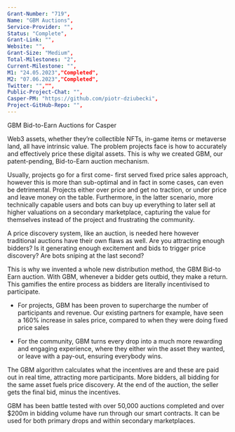 ```yaml
---
Grant-Number: "719",
Name: "GBM Auctions",
Service-Provider: "",
Status: "Complete",
Grant-Link: "",
Website: "",
Grant-Size: "Medium",
Total-Milestones: "2",
Current-Milestone: "",
M1: "24.05.2023","Completed",
M2: "07.06.2023","Completed",
Twitter: "","",
Public-Project-Chat: "",
Casper-PM: "https://github.com/piotr-dziubecki",
Project-GitHub-Repo: "",
---
```

<!--lang:en--> 
GBM Bid-to-Earn Auctions for Casper 

Web3 assets, whether they’re collectible NFTs, in-game items or metaverse land, all have intrinsic value. The problem projects face is how to accurately and effectively price these digital assets. This is why we created GBM, our patent-pending, Bid-to-Earn auction mechanism.

Usually, projects go for a first come- first served fixed price sales approach, however this is more than sub-optimal and in fact in some cases, can even be detrimental. Projects either over price and get no traction, or under price and leave money on the table. Furthermore, in the latter scenario, more technically capable users and bots can buy up everything to later sell at higher valuations on a secondary marketplace, capturing the value for themselves instead of the project and frustrating the community.

A price discovery system, like an auction, is needed here however traditional auctions have their own flaws as well. Are you attracting enough bidders? Is it generating enough excitement and bids to trigger price discovery? Are bots sniping at the last second?

This is why we invented a whole new distribution method, the GBM Bid-to Earn auction. With GBM, whenever a bidder gets outbid, they make a return. This gamifies the entire process as bidders are literally incentivised to participate.

- For projects, GBM has been proven to supercharge the number of participants and revenue. Our existing partners for example, have seen a 160% increase in sales price, compared to when they were doing fixed price sales

- For the community, GBM turns every drop into a much more rewarding and engaging experience, where they either win the asset they wanted, or leave with a pay-out, ensuring everybody wins.

The GBM algorithm calculates what the incentives are and these are paid out in real time, attracting more participants. More bidders, all bidding for the same asset fuels price discovery. At the end of the auction, the seller gets the final bid, minus the incentives.  

GBM has been battle tested with over 50,000 auctions completed and over $200m in bidding volume have run through our smart contracts. It can be used for both primary drops and within secondary marketplaces.
<!--lang:es--] 
Subastas de oferta para ganar de GBM para Casper

Los activos de Web3, ya sean NFT coleccionables, elementos del juego o terrenos del metaverso, todos tienen un valor intrínseco. El problema que enfrentan los proyectos es cómo fijar el precio de estos activos digitales de manera precisa y efectiva. Es por eso que creamos GBM, nuestro mecanismo de subasta Bid-to-Earn pendiente de patente.

Por lo general, los proyectos optan por un enfoque de ventas de precio fijo por orden de llegada, sin embargo, esto es más que subóptimo y, de hecho, en algunos casos, incluso puede ser perjudicial. Los proyectos están sobre el precio y no obtienen tracción, o bajo el precio y dejan dinero sobre la mesa. Además, en el último escenario, los usuarios y bots con mayor capacidad técnica pueden comprar todo para luego venderlo a valoraciones más altas en un mercado secundario, capturando el valor para ellos en lugar del proyecto y frustrando a la comunidad.

Aquí se necesita un sistema de descubrimiento de precios, como una subasta, sin embargo, las subastas tradicionales también tienen sus propias fallas. ¿Estás atrayendo suficientes postores? ¿Está generando suficiente entusiasmo y ofertas para desencadenar el descubrimiento de precios? ¿Los bots están disparando en el último segundo?

Es por eso que inventamos un método de distribución completamente nuevo, la subasta GBM Bid-to Earn. Con GBM, cada vez que se supera la oferta de un postor, se obtiene una devolución. Esto gamifica todo el proceso ya que los postores están literalmente incentivados a participar.
- Para los proyectos, se ha demostrado que GBM mejora la cantidad de participantes y los ingresos. Nuestros socios existentes, por ejemplo, han visto un aumento del 160 % en el precio de venta, en comparación con cuando hacían ventas de precio fijo. 
- Para la comunidad, GBM convierte cada gota en una experiencia mucho más gratificante y atractiva, en la que ganan el activo que deseado, o salir con un pago, asegurándose de que todos ganen.

El algoritmo de GBM calcula cuáles son los incentivos y estos se pagan en tiempo real, atrayendo a más participantes. Más postores, todos pujando por el mismo activo, impulsan el descubrimiento de precios. Al final de la subasta, el vendedor obtiene la oferta final, menos los incentivos.

GBM ha sido probado en batalla con más de 50,000 subastas completadas y más de $ 200 millones en volumen de ofertas se han ejecutado a través de nuestros contratos inteligentes. Se puede usar tanto para caídas primarias como dentro de mercados secundarios.
<!--lang:de--] 
GBM Bid-to-Earn-Auktionen für Casper

Web3-Assets, egal ob es sich um sammelbare NFTs, In-Game-Gegenstände oder Metaverse-Land handelt, haben alle einen inneren Wert. Das Problem, mit dem Projekte konfrontiert sind, besteht darin, diese digitalen Assets genau und effektiv zu bewerten. Aus diesem Grund haben wir GBM entwickelt, unseren zum Patent angemeldeten Bid-to-Earn-Auktionsmechanismus.

Üblicherweise verfolgen Projekte den Grundsatz „Wer zuerst kommt, mahlt zuerst“, allerdings ist dies mehr als nicht optimal und kann in manchen Fällen sogar schädlich sein. Projekte sind entweder überteuert und bekommen keinen Anklang, oder unterteuert und lassen Geld auf dem Tisch. Darüber hinaus können im letzteren Szenario technisch fähigere Benutzer und Bots alles aufkaufen, um es später zu höheren Preisen auf einem sekundären Marktplatz zu verkaufen, wodurch sie den Wert für sich selbst statt für das Projekt erzielen und die Community frustrieren.

Hier ist ein Preisermittlungssystem wie bei einer Auktion erforderlich, jedoch haben traditionelle Auktionen auch ihre eigenen Mängel. Ziehen Sie genügend Bieter an? Erzeugt es genug Aufregung und Gebote, um eine Preisfindung auszulösen? Schnüffeln Bots in letzter Sekunde?

Aus diesem Grund haben wir eine völlig neue Vertriebsmethode erfunden, die GBM Bid-to-Earn-Auktion. Bei GBM erhält ein Bieter immer dann eine Rendite, wenn er überboten wird. Dadurch wird der gesamte Prozess spielerisch gestaltet, da Bieter im wahrsten Sinne des Wortes einen Anreiz zur Teilnahme erhalten.
- Bei Projekten steigert GBM nachweislich die Teilnehmerzahl und den Umsatz. 
- Bei unseren bestehenden Partnern ist der Verkaufspreis beispielsweise um 160 % gestiegen, verglichen mit der Zeit, als sie Festpreisverkäufe tätigten. Für die Community macht GBM jeden Tropfen zu einem viel lohnenderen und ansprechenderen Erlebnis, bei dem sie entweder den Vermögenswert gewinnen, den sie kaufen wollen, oder mit einer 
Auszahlung nach Hause gehen, um sicherzustellen, dass jeder gewinnt.

Der GBM-Algorithmus berechnet die Anreize und diese werden in Echtzeit ausgezahlt, wodurch mehr Teilnehmer angezogen werden. Mehr Bieter, die alle für denselben Vermögenswert bieten, fördern die Preisfindung. Am Ende der Auktion erhält der Verkäufer das endgültige Gebot abzüglich der Anreize.

GBM hat sich mit über 50.000 abgeschlossenen Auktionen bewährt und ein Gebotsvolumen von über 200 Millionen US-Dollar wurde über unsere Smart Contracts abgewickelt. Es kann sowohl für primäre Drops als auch auf sekundären Marktplätzen verwendet werden.
<!--lang:fr--] 
Enchères GBM Bid-to-Earn pour Casper

Les actifs Web3, qu'il s'agisse de NFT à collectionner, d'objets de jeu ou de terres métavers, ont tous une valeur intrinsèque. Le problème auquel sont confrontés les projets est de déterminer avec précision et efficacité le prix de ces actifs numériques. C'est pourquoi nous avons créé GBM, notre mécanisme d'enchères Bid-to-Earn en instance de brevet.

Habituellement, les projets optent pour une approche de vente à prix fixe premier arrivé, premier servi, mais cela est plus que sous-optimal et, en fait, dans certains cas, peut même être préjudiciable. Les projets sont soit au-dessus du prix et n'obtiennent aucune traction, soit au-dessous du prix et laissent de l'argent sur la table. De plus, dans ce dernier scénario, les utilisateurs et les bots les plus techniquement capables peuvent tout acheter pour revendre plus tard à des valorisations plus élevées sur un marché secondaire, capturant la valeur pour eux-mêmes au lieu du projet et frustrant la communauté.

Un système de découverte des prix, comme une enchère, est nécessaire ici, mais les enchères traditionnelles ont aussi leurs propres défauts. Attirez-vous suffisamment d'enchérisseurs ? Génère-t-il suffisamment d'engouement et d'enchères pour déclencher la découverte des prix ? Les bots tirent-ils à la dernière seconde ?

C'est pourquoi nous avons inventé une toute nouvelle méthode de distribution, l'enchère GBM Bid-to Earn. Avec GBM, chaque fois qu'un enchérisseur surenchérit, il effectue un retour. Cela gamifie l'ensemble du processus car les soumissionnaires sont littéralement incités à participer.
- Pour les projets, il a été prouvé que GBM augmente le nombre de participants et les revenus. Nos partenaires existants, par exemple, ont constaté une augmentation de 160 % du prix de vente par rapport à l'époque où ils effectuaient des ventes à prix fixe. 
- Pour la communauté, GBM transforme chaque goutte en une expérience beaucoup plus enrichissante et engageante, où ils gagnent l'actif qu'ils voulu, ou partir avec un paiement, en s'assurant que tout le monde gagne.

L'algorithme GBM calcule quelles sont les incitations et celles-ci sont versées en temps réel, attirant plus de participants. Plus d'enchérisseurs, tous enchérissant pour le même actif, alimentent la découverte des prix. À la fin de l'enchère, le vendeur obtient l'enchère finale, moins les incitations.

GBM a été testé au combat avec plus de 50 000 enchères réalisées et plus de 200 millions de dollars de volume d'enchères ont été exécutés via nos contrats intelligents. Il peut être utilisé à la fois pour les baisses primaires et sur les marchés secondaires.
<!--lang:pl--] 
Aukcje GBM typu Bid-to-Earn dla Casper

Zasoby Web3, niezależnie od tego, czy są to kolekcjonerskie NFT, przedmioty w grze, czy ziemie metaverse, wszystkie mają wewnętrzną wartość. Problemem, z jakim borykają się projekty, jest to, jak dokładnie i skutecznie wycenić te zasoby cyfrowe. Właśnie dlatego stworzyliśmy GBM, nasz zgłoszony do opatentowania mechanizm aukcyjny typu Bid-to-Earn.

Zazwyczaj projekty realizowane są na zasadzie „kto pierwszy, ten lepszy”, sprzedaż po stałej cenie, jednak jest to więcej niż nieoptymalne, aw rzeczywistości w niektórych przypadkach może być nawet szkodliwe. Projekty albo zawyżają cenę i nie zyskują na popularności, albo są poniżej ceny i pozostawiają pieniądze na stole. Co więcej, w tym drugim scenariuszu bardziej zdolni technicznie użytkownicy i boty mogą kupować wszystko, aby później sprzedawać po wyższych cenach na rynku wtórnym, przechwytując wartość dla siebie zamiast projektu i frustrując społeczność.

Potrzebny jest tutaj system odkrywania cen, podobnie jak aukcja, jednak tradycyjne aukcje mają również swoje wady. Czy przyciągasz wystarczającą liczbę oferentów? Czy generuje wystarczająco dużo emocji i ofert, aby uruchomić odkrywanie cen? Czy boty strzelają w ostatniej chwili?

Dlatego wymyśliliśmy zupełnie nową metodę dystrybucji, aukcję GBM Bid-to Earn. Dzięki GBM, ilekroć licytant zostanie przelicytowany, dokonuje zwrotu. To gamifikuje cały proces, ponieważ oferenci są dosłownie zachęcani do udziału.
- Udowodniono, że w przypadku projektów GBM zwiększa liczbę uczestników i przychody. Na przykład nasi obecni partnerzy odnotowali wzrost ceny sprzedaży o 160% w porównaniu z ceną stałą. 
- Dla społeczności GBM zamienia każdą kroplę w znacznie bardziej satysfakcjonujące i wciągające doświadczenie, w którym albo wygrywają aktywa, które poszukiwany, lub odejść z wypłatą, zapewniając wszystkim wygraną.

Algorytm GBM oblicza, jakie są zachęty i są one wypłacane w czasie rzeczywistym, przyciągając więcej uczestników. Więcej licytujących, wszyscy licytujący ten sam zasób napędza odkrywanie cen. Na koniec aukcji sprzedający otrzymuje ostateczną ofertę pomniejszoną o zachęty.

GBM został przetestowany w walce z ponad 50 000 zakończonymi aukcjami i ponad 200 mln USD wartości licytacji w ramach naszych inteligentnych kontraktów. Może być używany zarówno do pierwotnych zrzutów, jak i na rynkach wtórnych.
<!--lang:uk--] 
Аукціони GBM Bid-to-Earn для Casper

Активи Web3, незалежно від того, чи це колекційні NFT, предмети в грі чи землі метавсесвіту, усі мають внутрішню цінність. Проблема, з якою стикаються проекти, полягає в тому, як точно й ефективно оцінити ці цифрові активи. Ось чому ми створили GBM, наш запатентований механізм аукціону Bid-to-Earn.

Зазвичай проекти використовують підхід продажу за фіксованою ціною за принципом «перший прийшов, перший обслужений», однак це більш ніж оптимально, а в деяких випадках може бути навіть шкідливим. Проекти або завищені, і вони не отримують популярності, або занижені, і гроші залишаються на столі. Крім того, в останньому сценарії більш технічно здібні користувачі та боти можуть скупити все, щоб пізніше продати за вищими цінами на вторинному ринку, захоплюючи вартість для себе, а не для проекту, і розчаровуючи спільноту.

Тут потрібна система визначення ціни, як аукціон, однак традиційні аукціони також мають свої недоліки. Чи залучаєте ви достатньо учасників? Чи викликає він достатній ажіотаж і ставки, щоб ініціювати відкриття ціни? Боти стріляють в останню секунду?

Ось чому ми винайшли абсолютно новий метод розповсюдження, аукціон GBM Bid-to Earn. З GBM щоразу, коли учасник ставок перевищує ставку, вони повертають. Це гейміфікує весь процес, оскільки учасники торгів буквально стимулюються до участі.
- Для проектів було доведено, що GBM збільшує кількість учасників і дохід. Наші існуючі партнери, наприклад, відзначили збільшення продажної ціни на 160% порівняно з тим, коли вони продавали за фіксованою ціною. 
- Для спільноти GBM перетворює кожне падіння на набагато більш корисний і привабливий досвід, де вони або виграють актив, який захотів, або залишити з виплатою, гарантуючи, що всі виграють.

Алгоритм GBM обчислює заохочення, які виплачуються в режимі реального часу, залучаючи більше учасників. Більше учасників торгів, які роблять ставки на той самий актив, сприяють визначенню ціни. Наприкінці аукціону продавець отримує остаточну ставку за вирахуванням заохочень.

GBM пройшов бойові випробування: було проведено понад 50 000 аукціонів, а обсяг ставок понад 200 мільйонів доларів США пройшов через наші розумні контракти. Його можна використовувати як для первинного вилучення, так і для вторинних ринків.
[!--lang:*-->  
